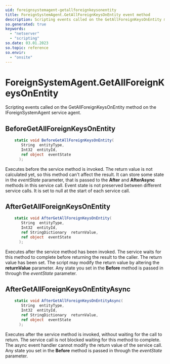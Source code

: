 ```yaml
---
uid: foreignsystemagent-getallforeignkeysonentity
title: ForeignSystemAgent.GetAllForeignKeysOnEntity event method
description: Scripting events called on the GetAllForeignKeysOnEntity method on the ForeignSystemAgent service agent.
so.generated: true
keywords:
  - "netserver"
  - "scripting"
so.date: 03.01.2023
so.topic: reference
so.envir:
  - "onsite"
---
```

# ForeignSystemAgent.GetAllForeignKeysOnEntity

Scripting events called on the <see cref='M:SuperOffice.CRM.Services.IForeignSystemAgent.GetAllForeignKeysOnEntity'>GetAllForeignKeysOnEntity</see> method on the <see cref='IForeignSystemAgent'>IForeignSystemAgent</see>  service agent.

## BeforeGetAllForeignKeysOnEntity
```cs
    static void BeforeGetAllForeignKeysOnEntity(
       String  entityType,
       Int32  entityId,
       ref object  eventState
      );
```
Executes before the service method is invoked.
The return value is not calculated yet, so this method can't affect the result.
It can store some state in the *eventState* parameter, that is passed to the **After** and **AfterAsync** methods in this service call.
Event state is not preserved between different service calls. It is set to null at the start of each service call.
## AfterGetAllForeignKeysOnEntity
```cs
    static void AfterGetAllForeignKeysOnEntity(
       String  entityType,
       Int32  entityId,
       ref StringDictionary  returnValue,
       ref object  eventState
      );
```
Executes after the service method has been invoked. The service waits for this method to complete before returning the result to the caller.
The return value has been set. The script may modify the return value by altering the **returnValue** parameter.
Any state you set in the **Before** method is passed in through the *eventState* parameter.
## AfterGetAllForeignKeysOnEntityAsync
```cs
    static void AfterGetAllForeignKeysOnEntityAsync(
       String  entityType,
       Int32  entityId,
       ref StringDictionary  returnValue,
       ref object  eventState
      );
```
Executes after the service method is invoked, without waiting for the call to return.
The service call is not blocked waiting for this method to complete.
The async event handler cannot modify the return value of the service call.
Any state you set in the **Before** method is passed in through the *eventState* parameter.

